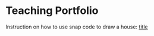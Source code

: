 # Teaching Portfolio

Instruction on how to use snap code to draw a house: [title]([https://youtu.be/399PCaa5cs8])
